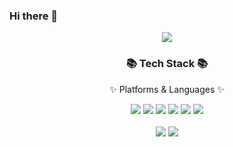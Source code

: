 ### Hi there 👋
<div align=center>
    <img src="https://capsule-render.vercel.app/api?type=waving&color=auto&height=200&section=header&text=🐖&fontSize=90" /
</div>
<div align=center>
	<h3>📚 Tech Stack 📚</h3>
	<p>✨ Platforms & Languages ✨</p>
</div>
<div align="center">
	<img src="https://img.shields.io/badge/HTML5-E34F26?style=flat&logo=HTML5&logoColor=white" />
	<img src="https://img.shields.io/badge/CSS3-1572B6?style=flat&logo=CSS3&logoColor=white" />
	<img src="https://img.shields.io/badge/JavaScript-F7DF1E?style=flat&logo=JavaScript&logoColor=white" />
	<img src="https://img.shields.io/badge/react-7952B3?style=flat&logo=react&logoColor=white" />
	<img src="https://img.shields.io/badge/Bootstrap-7952B3?style=flat&logo=Bootstrap&logoColor=white" />
	<img src="https://img.shields.io/badge/.Net-512BD4?style=flat&logo=.Net&logoColor=white"/>
</div>	
<div align=center>
	<br>
<img src="https://github-readme-stats.vercel.app/api/top-langs/?username=ChoByungHyun&layout=compact">
<img src="https://github-readme-stats.vercel.app/api?username=ChoByungHyun&show_icons=true">
	</div>
<!--
**ChoByungHyun/ChoByungHyun** is a ✨ _special_ ✨ repository because its `README.md` (this file) appears on your GitHub profile.

Here are some ideas to get you started:

- 🔭 I’m currently working on ...
- 🌱 I’m currently learning ...
- 👯 I’m looking to collaborate on ...
- 🤔 I’m looking for help with ...
- 💬 Ask me about ...
- 📫 How to reach me: ...
- 😄 Pronouns: ...
- ⚡ Fun fact: ...
-->
